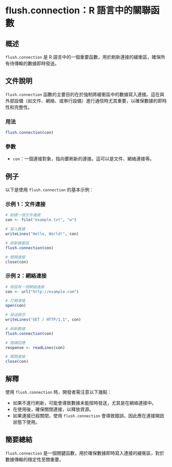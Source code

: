 <!--
Meta Description: # flush.connection：R 語言中的關聯函數 ## 概述 `flush.connection` 是 R 語言中的一個重要函數，用於刷新連接的緩衝區，確保所有待傳輸的數據即時發送。 ## 文件說明 `flush.connection` 函數的主要目的在於強制將緩衝區中的數據寫入連接。這在...
Meta Keywords: con, flush, connection, example, writelines
-->

# flush.connection：R 語言中的關聯函數

## 概述
`flush.connection` 是 R 語言中的一個重要函數，用於刷新連接的緩衝區，確保所有待傳輸的數據即時發送。

## 文件說明
`flush.connection` 函數的主要目的在於強制將緩衝區中的數據寫入連接。這在與外部設備（如文件、網絡、或串行設備）進行通信時尤其重要，以確保數據的即時性和完整性。

### 用法
```R
flush.connection(con)
```

### 參數
- `con`：一個連接對象，指向要刷新的連接。這可以是文件、網絡連接等。

## 例子
以下是使用 `flush.connection` 的基本示例：

### 示例 1：文件連接
```R
# 創建一個文件連接
con <- file("example.txt", "w")

# 寫入數據
writeLines("Hello, World!", con)

# 刷新緩衝區
flush.connection(con)

# 關閉連接
close(con)
```

### 示例 2：網絡連接
```R
# 假設有一個網絡連接
con <- url("http://example.com")

# 打開連接
open(con)

# 發送請求
writeLines("GET / HTTP/1.1", con)

# 刷新數據
flush.connection(con)

# 閱讀回應
response <- readLines(con)

# 關閉連接
close(con)
```

## 解釋
使用 `flush.connection` 時，開發者需注意以下幾點：
- 如果不進行刷新，可能會導致數據未能按時發送，尤其是在網絡連接中。
- 在使用後，確保關閉連接，以釋放資源。
- 如果連接已經關閉，使用 `flush.connection` 會導致錯誤，因此應在連接開啟狀態下使用。

## 簡要總結
`flush.connection` 是一個關鍵函數，用於確保數據即時寫入連接的緩衝區，對於數據傳輸的穩定性至關重要。